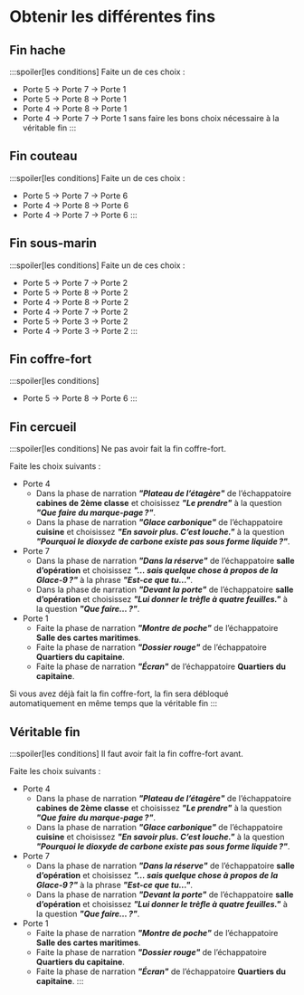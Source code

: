 # Obtenir les différentes fins

## Fin hache

:::spoiler[les conditions]
Faite un de ces choix :

- Porte 5 → Porte 7 → Porte 1
- Porte 5 → Porte 8 → Porte 1
- Porte 4 → Porte 8 → Porte 1
- Porte 4 → Porte 7 → Porte 1 sans faire les bons choix nécessaire à la véritable fin
:::


## Fin couteau

:::spoiler[les conditions]
Faite un de ces choix :

- Porte 5 → Porte 7 → Porte 6
- Porte 4 → Porte 8 → Porte 6
- Porte 4 → Porte 7 → Porte 6
:::

## Fin sous-marin

:::spoiler[les conditions]
Faite un de ces choix :

- Porte 5 → Porte 7 → Porte 2
- Porte 5 → Porte 8 → Porte 2
- Porte 4 → Porte 8 → Porte 2
- Porte 4 → Porte 7 → Porte 2
- Porte 5 → Porte 3 → Porte 2
- Porte 4 → Porte 3 → Porte 2
:::

## Fin coffre-fort

:::spoiler[les conditions]
- Porte 5 → Porte 8 → Porte 6
:::

## Fin cercueil

:::spoiler[les conditions]
Ne pas avoir fait la fin coffre-fort.

Faite les choix suivants :
- Porte 4
    - Dans la phase de narration ***"Plateau de l’étagère"*** de l’échappatoire **cabines de 2ème classe** et choisissez ***"Le prendre"*** à la question ***"Que faire du marque-page ?"***.
    - Dans la phase de narration ***"Glace carbonique"*** de l’échappatoire **cuisine** et choisissez ***"En savoir plus. C’est louche."*** à la question ***"Pourquoi le dioxyde de carbone existe pas sous forme liquide ?"***.
- Porte 7
    - Dans la phase de narration ***"Dans la réserve"*** de l’échappatoire **salle d’opération** et choisissez ***"… sais quelque chose à propos de la Glace-9 ?"*** à la phrase ***"Est-ce que tu…"***.
    - Dans la phase de narration ***"Devant la porte"*** de l’échappatoire **salle d’opération** et choisissez ***"Lui donner le trèfle à quatre feuilles."*** à la question ***"Que faire… ?"***.
- Porte 1
    - Faite la phase de narration ***"Montre de poche"*** de l’échappatoire **Salle des cartes maritimes**.
    - Faite la phase de narration ***"Dossier rouge"*** de l’échappatoire **Quartiers du capitaine**.
    - Faite la phase de narration ***"Écran"*** de l’échappatoire **Quartiers du capitaine**.

Si vous avez déjà fait la fin coffre-fort, la fin sera débloqué automatiquement en même temps que la véritable fin
:::

## Véritable fin

:::spoiler[les conditions]
Il faut avoir fait la fin coffre-fort avant.

Faite les choix suivants :
- Porte 4
    - Dans la phase de narration ***"Plateau de l’étagère"*** de l’échappatoire **cabines de 2ème classe** et choisissez ***"Le prendre"*** à la question ***"Que faire du marque-page ?"***.
    - Dans la phase de narration ***"Glace carbonique"*** de l’échappatoire **cuisine** et choisissez ***"En savoir plus. C’est louche."*** à la question ***"Pourquoi le dioxyde de carbone existe pas sous forme liquide ?"***.
- Porte 7
    - Dans la phase de narration ***"Dans la réserve"*** de l’échappatoire **salle d’opération** et choisissez ***"… sais quelque chose à propos de la Glace-9 ?"*** à la phrase ***"Est-ce que tu…"***.
    - Dans la phase de narration ***"Devant la porte"*** de l’échappatoire **salle d’opération** et choisissez ***"Lui donner le trèfle à quatre feuilles."*** à la question ***"Que faire… ?"***.
- Porte 1
    - Faite la phase de narration ***"Montre de poche"*** de l’échappatoire **Salle des cartes maritimes**.
    - Faite la phase de narration ***"Dossier rouge"*** de l’échappatoire **Quartiers du capitaine**.
    - Faite la phase de narration ***"Écran"*** de l’échappatoire **Quartiers du capitaine**.
:::